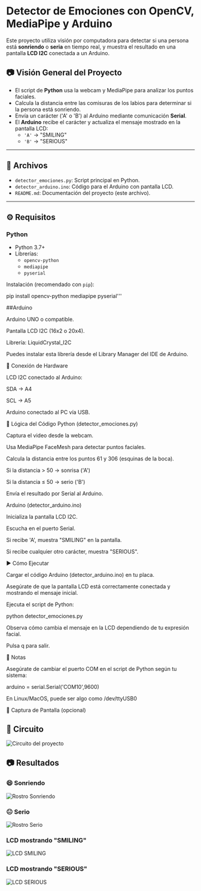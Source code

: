 # Detector de Emociones con OpenCV, MediaPipe y Arduino

Este proyecto utiliza visión por computadora para detectar si una persona está **sonriendo** o **seria** en tiempo real, y muestra el resultado en una pantalla **LCD I2C** conectada a un Arduino.

## 📷 Visión General del Proyecto

- El script de **Python** usa la webcam y MediaPipe para analizar los puntos faciales.
- Calcula la distancia entre las comisuras de los labios para determinar si la persona está sonriendo.
- Envía un carácter ('A' o 'B') al Arduino mediante comunicación **Serial**.
- El **Arduino** recibe el carácter y actualiza el mensaje mostrado en la pantalla LCD:
  - `'A'` → "SMILING"
  - `'B'` → "SERIOUS"

---

## 📁 Archivos

- `detector_emociones.py`: Script principal en Python.
- `detector_arduino.ino`: Código para el Arduino con pantalla LCD.
- `README.md`: Documentación del proyecto (este archivo).

---

## ⚙️ Requisitos

### Python

- Python 3.7+
- Librerías:
  - `opencv-python`
  - `mediapipe`
  - `pyserial`

Instalación (recomendado con `pip`):

pip install opencv-python mediapipe pyserial'''

##Arduino

Arduino UNO o compatible.

Pantalla LCD I2C (16x2 o 20x4).

Librería: LiquidCrystal_I2C

Puedes instalar esta librería desde el Library Manager del IDE de Arduino.

🔌 Conexión de Hardware

LCD I2C conectado al Arduino:

SDA → A4

SCL → A5

Arduino conectado al PC vía USB.

🧠 Lógica del Código
Python (detector_emociones.py)

Captura el video desde la webcam.

Usa MediaPipe FaceMesh para detectar puntos faciales.

Calcula la distancia entre los puntos 61 y 306 (esquinas de la boca).

Si la distancia > 50 → sonrisa ('A')

Si la distancia ≤ 50 → serio ('B')

Envía el resultado por Serial al Arduino.

Arduino (detector_arduino.ino)

Inicializa la pantalla LCD I2C.

Escucha en el puerto Serial.

Si recibe 'A', muestra "SMILING" en la pantalla.

Si recibe cualquier otro carácter, muestra "SERIOUS".

▶️ Cómo Ejecutar

Cargar el código Arduino (detector_arduino.ino) en tu placa.

Asegúrate de que la pantalla LCD está correctamente conectada y mostrando el mensaje inicial.

Ejecuta el script de Python:

python detector_emociones.py


Observa cómo cambia el mensaje en la LCD dependiendo de tu expresión facial.

Pulsa q para salir.

📝 Notas

Asegúrate de cambiar el puerto COM en el script de Python según tu sistema:

arduino = serial.Serial('COM10',9600)


En Linux/MacOS, puede ser algo como /dev/ttyUSB0

📸 Captura de Pantalla (opcional)
## 🔧 Circuito

![Circuito del proyecto](docs/circuit.jpg)

## 📷 Resultados

### 😄 Sonriendo
![Rostro Sonriendo](docs/smile.jpg)

### 😐 Serio
![Rostro Serio](docs/sad.jpg)

### LCD mostrando "SMILING"
![LCD SMILING](docs/lcdSmile.jpg)

### LCD mostrando "SERIOUS"
![LCD SERIOUS](docs/lcdSerious.jpg)
